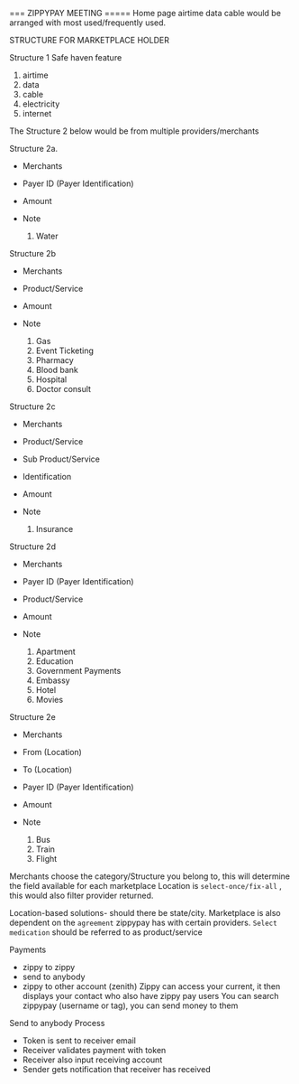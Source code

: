 === ZIPPYPAY MEETING =====
Home page airtime data cable would be arranged with most used/frequently used.

STRUCTURE FOR MARKETPLACE HOLDER

Structure 1
Safe haven feature

1. airtime
2. data
3. cable
4. electricity
5. internet

The Structure 2 below would be from multiple providers/merchants

Structure 2a.

- Merchants
- Payer ID (Payer Identification)
- Amount
- Note

  1. Water

Structure 2b

- Merchants
- Product/Service
- Amount
- Note

  1. Gas
  2. Event Ticketing
  3. Pharmacy
  4. Blood bank
  5. Hospital
  6. Doctor consult

Structure 2c

- Merchants
- Product/Service
- Sub Product/Service
- Identification
- Amount
- Note

  1. Insurance

Structure 2d

- Merchants
- Payer ID (Payer Identification)
- Product/Service
- Amount
- Note

  1. Apartment
  2. Education
  3. Government Payments
  4. Embassy
  5. Hotel
  6. Movies

Structure 2e

- Merchants
- From (Location)
- To (Location)
- Payer ID (Payer Identification)
- Amount
- Note

  1. Bus
  2. Train
  3. Flight

Merchants choose the category/Structure you belong to, this will determine the field available for each marketplace
Location is `select-once/fix-all` , this would also filter provider returned.

Location-based solutions- should there be state/city.
Marketplace is also dependent on the `agreement` zippypay has with certain providers.
`Select medication` should be referred to as product/service

Payments

- zippy to zippy
- send to anybody
- zippy to other account (zenith)
  Zippy can access your current, it then displays your contact who also have zippy pay users
  You can search zippypay (username or tag), you can send money to them

Send to anybody Process

- Token is sent to receiver email
- Receiver validates payment with token
- Receiver also input receiving account
- Sender gets notification that receiver has received
